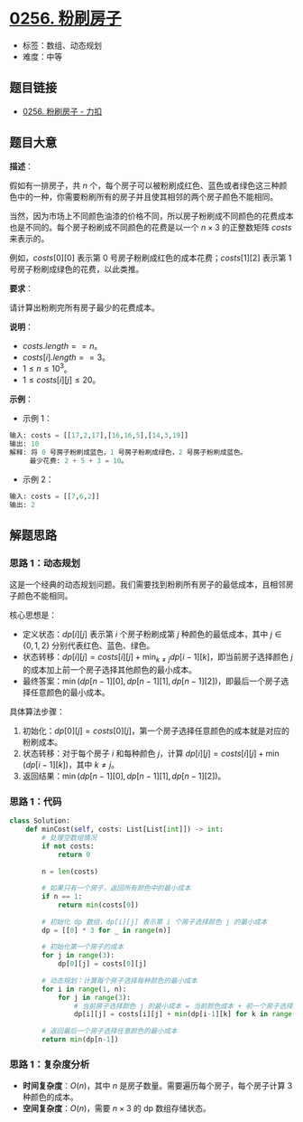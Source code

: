 # [0256. 粉刷房子](https://leetcode.cn/problems/paint-house/)

- 标签：数组、动态规划
- 难度：中等

## 题目链接

- [0256. 粉刷房子 - 力扣](https://leetcode.cn/problems/paint-house/)

## 题目大意

**描述**：

假如有一排房子，共 $n$ 个，每个房子可以被粉刷成红色、蓝色或者绿色这三种颜色中的一种，你需要粉刷所有的房子并且使其相邻的两个房子颜色不能相同。

当然，因为市场上不同颜色油漆的价格不同，所以房子粉刷成不同颜色的花费成本也是不同的。每个房子粉刷成不同颜色的花费是以一个 $n \times 3$ 的正整数矩阵 $costs$ 来表示的。

例如，$costs[0][0]$ 表示第 0 号房子粉刷成红色的成本花费；$costs[1]$[2] 表示第 1 号房子粉刷成绿色的花费，以此类推。

**要求**：

请计算出粉刷完所有房子最少的花费成本。

**说明**：

- $costs.length == n$。
- $costs[i].length == 3$。
- $1 \le n \le 10^{3}$。
- $1 \le costs[i][j] \le 20$。

**示例**：

- 示例 1：

```python
输入: costs = [[17,2,17],[16,16,5],[14,3,19]]
输出: 10
解释: 将 0 号房子粉刷成蓝色，1 号房子粉刷成绿色，2 号房子粉刷成蓝色。
     最少花费: 2 + 5 + 3 = 10。
```

- 示例 2：

```python
输入: costs = [[7,6,2]]
输出: 2
```

## 解题思路

### 思路 1：动态规划

这是一个经典的动态规划问题。我们需要找到粉刷所有房子的最低成本，且相邻房子颜色不能相同。

核心思想是：

- 定义状态：$dp[i][j]$ 表示第 $i$ 个房子粉刷成第 $j$ 种颜色的最低成本，其中 $j \in \{0, 1, 2\}$ 分别代表红色、蓝色、绿色。
- 状态转移：$dp[i][j] = costs[i][j] + \min_{k \neq j} dp[i-1][k]$，即当前房子选择颜色 $j$ 的成本加上前一个房子选择其他颜色的最小成本。
- 最终答案：$\min(dp[n-1][0], dp[n-1][1], dp[n-1][2])$，即最后一个房子选择任意颜色的最小成本。

具体算法步骤：

1. 初始化：$dp[0][j] = costs[0][j]$，第一个房子选择任意颜色的成本就是对应的粉刷成本。
2. 状态转移：对于每个房子 $i$ 和每种颜色 $j$，计算 $dp[i][j] = costs[i][j] + \min(dp[i-1][k])$，其中 $k \neq j$。
3. 返回结果：$\min(dp[n-1][0], dp[n-1][1], dp[n-1][2])$。

### 思路 1：代码

```python
class Solution:
    def minCost(self, costs: List[List[int]]) -> int:
        # 处理空数组情况
        if not costs:
            return 0
        
        n = len(costs)
        
        # 如果只有一个房子，返回所有颜色中的最小成本
        if n == 1:
            return min(costs[0])
        
        # 初始化 dp 数组，dp[i][j] 表示第 i 个房子选择颜色 j 的最小成本
        dp = [[0] * 3 for _ in range(n)]
        
        # 初始化第一个房子的成本
        for j in range(3):
            dp[0][j] = costs[0][j]
        
        # 动态规划：计算每个房子选择每种颜色的最小成本
        for i in range(1, n):
            for j in range(3):
                # 当前房子选择颜色 j 的最小成本 = 当前颜色成本 + 前一个房子选择其他颜色的最小成本
                dp[i][j] = costs[i][j] + min(dp[i-1][k] for k in range(3) if k != j)
        
        # 返回最后一个房子选择任意颜色的最小成本
        return min(dp[n-1])
```

### 思路 1：复杂度分析

- **时间复杂度**：$O(n)$，其中 $n$ 是房子数量。需要遍历每个房子，每个房子计算 $3$ 种颜色的成本。
- **空间复杂度**：$O(n)$，需要 $n \times 3$ 的 dp 数组存储状态。

